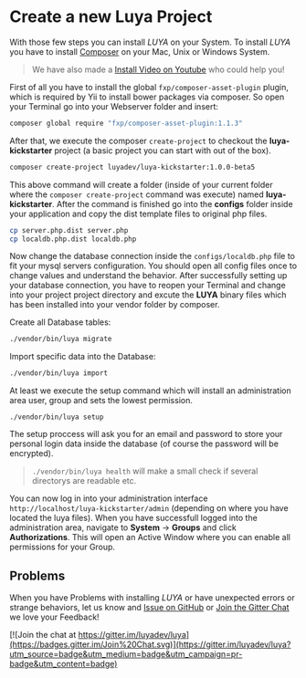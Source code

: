 Create a new Luya Project
================

With those few steps you can install *LUYA* on your System. To install *LUYA* you have to install [Composer](https://getcomposer.org/doc/00-intro.md#installation-linux-unix-osx) on your Mac, Unix or Windows System.

> We have also made a [Install Video on Youtube](https://www.youtube.com/watch?v=7StCJviSGkg) who could help you!

First of all you have to install the global `fxp/composer-asset-plugin` plugin, which is required by Yii to install bower packages via composer. So open your Terminal go into your Webserver folder and insert:

```sh
composer global require "fxp/composer-asset-plugin:1.1.3"
```

After that, we execute the composer `create-project` to checkout the **luya-kickstarter** project (a basic project you can start with out of the box).

```sh
composer create-project luyadev/luya-kickstarter:1.0.0-beta5
```

This above command will create a folder (inside of your current folder where the `composer create-project` command was execute) named __luya-kickstarter__. After the command is finished go into the **configs** folder inside your application and copy the dist template files to original php files.

```sh
cp server.php.dist server.php
cp localdb.php.dist localdb.php
```

Now change the database connection inside the `configs/localdb.php` file to fit your mysql servers configuration. You should open all config files once to change values and understand the behavior. After successfully setting up your database connection, you have to reopen your Terminal and change into your project project directory and excute the **LUYA** binary files which has been installed into your vendor folder by composer.

Create all Database tables:

```sh
./vendor/bin/luya migrate
```

Import specific data into the Database:

```sh
./vendor/bin/luya import
```

At least we execute the setup command which will install an administration area user, group and sets the lowest permission.

```
./vendor/bin/luya setup
```

The setup proccess will ask you for an email and password to store your personal login data inside the database (of course the password will be encrypted).

> `./vendor/bin/luya health` will make a small check if several directorys are readable etc.

You can now log in into your administration interface `http://localhost/luya-kickstarter/admin` (depending on where you have located the luya files). When you have successfull logged into the administration area, navigate to **System** -> **Groups** and click **Authorizations**. This will open an Active Window where you can enable all permissions for your Group.

Problems
--------

When you have Problems with installing *LUYA* or have unexpected errors or strange behaviors, let us know and [Issue on GitHub](https://github.com/luyadev/luya/issues) or [Join the Gitter Chat](https://gitter.im/luyadev/luya) we love your Feedback!

[![Join the chat at https://gitter.im/luyadev/luya](https://badges.gitter.im/Join%20Chat.svg)](https://gitter.im/luyadev/luya?utm_source=badge&utm_medium=badge&utm_campaign=pr-badge&utm_content=badge)